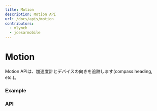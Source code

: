 ```yaml
---
title: Motion
description: Motion API
url: /docs/apis/motion
contributors:
  - mlynch
  - jcesarmobile
---
```


<plugin-platforms platforms="pwa,ios,android"></plugin-platforms>

# Motion

Motion APIは、加速度計とデバイスの向きを追跡します(compass heading, etc.)。

<plugin-api index="true" name="motion"></plugin-api>

### Example

### API

<plugin-api name="motion"></plugin-api>
